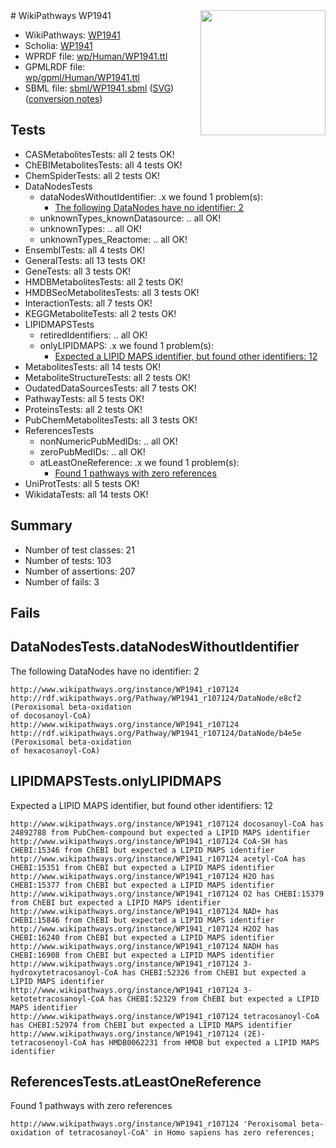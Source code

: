 <img style="float: right; width: 200px" src="../logo.png" />
# WikiPathways WP1941

* WikiPathways: [WP1941](https://identifiers.org/wikipathways:WP1941)
* Scholia: [WP1941](https://scholia.toolforge.org/wikipathways/WP1941)
* WPRDF file: [wp/Human/WP1941.ttl](../wp/Human/WP1941.ttl)
* GPMLRDF file: [wp/gpml/Human/WP1941.ttl](../wp/gpml/Human/WP1941.ttl)
* SBML file: [sbml/WP1941.sbml](../sbml/WP1941.sbml) ([SVG](../sbml/WP1941.svg)) ([conversion notes](../sbml/WP1941.txt))

## Tests
* CASMetabolitesTests: all 2 tests OK!
* ChEBIMetabolitesTests: all 4 tests OK!
* ChemSpiderTests: all 2 tests OK!
* DataNodesTests
    * dataNodesWithoutIdentifier: .x we found 1 problem(s):
        * [The following DataNodes have no identifier: 2](#d2d32fa1)
    * unknownTypes_knownDatasource: .. all OK!
    * unknownTypes: .. all OK!
    * unknownTypes_Reactome: .. all OK!
* EnsemblTests: all 4 tests OK!
* GeneralTests: all 13 tests OK!
* GeneTests: all 3 tests OK!
* HMDBMetabolitesTests: all 2 tests OK!
* HMDBSecMetabolitesTests: all 3 tests OK!
* InteractionTests: all 7 tests OK!
* KEGGMetaboliteTests: all 2 tests OK!
* LIPIDMAPSTests
    * retiredIdentifiers: .. all OK!
    * onlyLIPIDMAPS: .x we found 1 problem(s):
        * [Expected a LIPID MAPS identifier, but found other identifiers: 12](#d0bfb67a)
* MetabolitesTests: all 14 tests OK!
* MetaboliteStructureTests: all 2 tests OK!
* OudatedDataSourcesTests: all 7 tests OK!
* PathwayTests: all 5 tests OK!
* ProteinsTests: all 2 tests OK!
* PubChemMetabolitesTests: all 3 tests OK!
* ReferencesTests
    * nonNumericPubMedIDs: .. all OK!
    * zeroPubMedIDs: .. all OK!
    * atLeastOneReference: .x we found 1 problem(s):
        * [Found 1 pathways with zero references](#35eb778e)
* UniProtTests: all 5 tests OK!
* WikidataTests: all 14 tests OK!


## Summary

* Number of test classes: 21
* Number of tests: 103
* Number of assertions: 207
* Number of fails: 3

## Fails

<a name="d2d32fa1" />

## DataNodesTests.dataNodesWithoutIdentifier

The following DataNodes have no identifier: 2
```
http://www.wikipathways.org/instance/WP1941_r107124 http://rdf.wikipathways.org/Pathway/WP1941_r107124/DataNode/e8cf2 (Peroxisomal beta-oxidation
of docosanoyl-CoA)
http://www.wikipathways.org/instance/WP1941_r107124 http://rdf.wikipathways.org/Pathway/WP1941_r107124/DataNode/b4e5e (Peroxisomal beta-oxidation
of hexacosanoyl-CoA)
```

<a name="d0bfb67a" />

## LIPIDMAPSTests.onlyLIPIDMAPS

Expected a LIPID MAPS identifier, but found other identifiers: 12
```
http://www.wikipathways.org/instance/WP1941_r107124 docosanoyl-CoA has 24892788 from PubChem-compound but expected a LIPID MAPS identifier
http://www.wikipathways.org/instance/WP1941_r107124 CoA-SH has CHEBI:15346 from ChEBI but expected a LIPID MAPS identifier
http://www.wikipathways.org/instance/WP1941_r107124 acetyl-CoA has CHEBI:15351 from ChEBI but expected a LIPID MAPS identifier
http://www.wikipathways.org/instance/WP1941_r107124 H2O has CHEBI:15377 from ChEBI but expected a LIPID MAPS identifier
http://www.wikipathways.org/instance/WP1941_r107124 O2 has CHEBI:15379 from ChEBI but expected a LIPID MAPS identifier
http://www.wikipathways.org/instance/WP1941_r107124 NAD+ has CHEBI:15846 from ChEBI but expected a LIPID MAPS identifier
http://www.wikipathways.org/instance/WP1941_r107124 H2O2 has CHEBI:16240 from ChEBI but expected a LIPID MAPS identifier
http://www.wikipathways.org/instance/WP1941_r107124 NADH has CHEBI:16908 from ChEBI but expected a LIPID MAPS identifier
http://www.wikipathways.org/instance/WP1941_r107124 3-hydroxytetracosanoyl-CoA has CHEBI:52326 from ChEBI but expected a LIPID MAPS identifier
http://www.wikipathways.org/instance/WP1941_r107124 3-ketotetracosanoyl-CoA has CHEBI:52329 from ChEBI but expected a LIPID MAPS identifier
http://www.wikipathways.org/instance/WP1941_r107124 tetracosanoyl-CoA has CHEBI:52974 from ChEBI but expected a LIPID MAPS identifier
http://www.wikipathways.org/instance/WP1941_r107124 (2E)-tetracosenoyl-CoA has HMDB0062231 from HMDB but expected a LIPID MAPS identifier
```

<a name="35eb778e" />

## ReferencesTests.atLeastOneReference

Found 1 pathways with zero references
```
http://www.wikipathways.org/instance/WP1941_r107124 'Peroxisomal beta-oxidation of tetracosanoyl-CoA' in Homo sapiens has zero references; 
```

